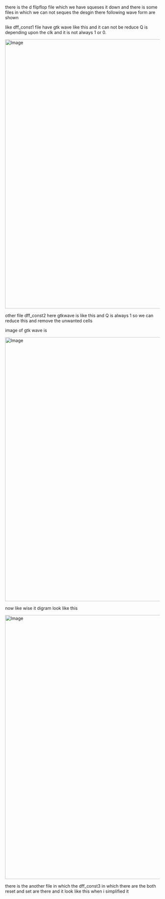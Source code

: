 
there is the d flipflop file which we have squeses it down and there is some files in which we can not 
seques the desgin there following wave form are  shown


like dff_const1 file have gtk wave like this and it  can not be reduce  Q is depending upon the clk and it is not always 1 or 0.



<img width="927" height="873" alt="Image" src="https://github.com/user-attachments/assets/d2bdcec6-b4e0-4bb4-9d38-5449fef03c99" />


other file  dff_const2 here gtkwave is like this and Q is always 1 so we can reduce this and remove the unwanted cells

image of gtk wave is 


<img width="923" height="856" alt="Image" src="https://github.com/user-attachments/assets/ec79d86f-1d52-4830-85ea-85aca74b29eb" />







now  like wise it digram look like this 



<img width="923" height="856" alt="Image" src="https://github.com/user-attachments/assets/ec79d86f-1d52-4830-85ea-85aca74b29eb" />



there is the another file in which the dff_const3 in which there are the both reset and set are 
there and it look like this when i simplified it 











